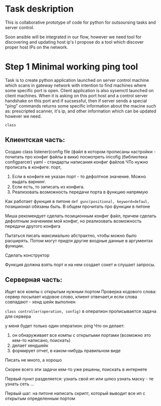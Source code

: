 # Task deskription

This is collaborative prototype of code for python for outsoursing tasks and server control.


Soon ansible will be integrated in our flow, however we need tool for discovering and updating host ip's I propose do a tool which discover proper host IPs on the network. 


# Step 1 Minimal working ping tool
Task is to create python application launched on server control machine which scans in gateway network with intention to find machines where some specific port is open. Client application is also sysemctl launched on client machines. When it is asking on this port host and a control server handshake on this port and if sucsessful, then if server sends a special "ping" commands returns some specific information about the macine such as: prescripted scanner, it's ip, and other information which can be updated however we need.

`class`

## Клиентская часть: 
Создаю class listener(config file (файл в котором прописаны настройки - почитать про конфиг файлы в вики)
посмотреть inicofig (библиотека configparcer) yaml - стандарты написания конфиг файлов
ЧТо нужно прописать в конфиге: порт, 
1. Если в конфиге не указан порт - то дефолтное значение. Можно выдать варнинг.
1. Если есть, то записать из конфига. 
1. Реализовать возможность передачи порта в функцию напрямую

Как работает фукнция в питоне
`def gunc(positional, keyword=defaul,`
позишионал обязаны быть. 
В общем прочитать про функции в питоне

Миша рекомендует сделать позиционным конфиг файл, причем сделать дефолтным значением мой конфиг, но реализовать возможность передачи другого конфига

Пытаться писать максимально абстрактно, чтобы можно было расширять. Потом могут придти другие входные данные в аргументах функции.

Сделать конструктор

Функция должна взять порт и на нем создает сокет и слушает запросы. 





## Серверная часть:
Ищет все компы с открытым нужным портом
Проверка кодового слова: сервер посылает кодовое слово, клиент отвечает,и если слова совпадают - хенд шейк выполнен

`class controller(operation, config)`
в оператион прописывается задача для сервера

у меня будет только один оператион: ping
Что он делает: 
1. он обнаруживает все компы с открытыми портами (возможно это кем-то написано, поискать)
1. делает хендшейк
1. формирует отчет, в каком-нибудь правильном виде

Писать не много, а хорошо


Скорее всего эти задачи кем-то уже решены, поискать в интернете

Первый пункт разделяется:
узнать свой ип или шлюз
узнать маску - те узнать сеть
...





Первый шаг: на питоне написать скрипт, который выводит все ип с открытым определенным портом







